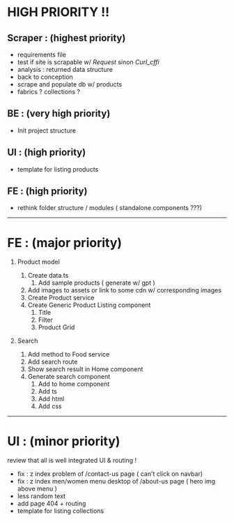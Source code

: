 # HIGH PRIORITY !!

## Scraper : (highest priority)

- requirements file
- test if site is scrapable w/ _Request_ sinon _Curl_cffi_
- analysis : returned data structure
- back to conception
- scrape and populate db w/ products
- fabrics ? collections ?

## BE : (very high priority)

- Init project structure

## UI : (high priority)

- template for listing products

## FE : (high priority)

- rethink folder structure / modules ( standalone components ???)


---

# FE : (major priority)

1. Product model
   1. Create data.ts
      1. Add sample products ( generate w/ gpt )
   2. Add images to assets or link to some cdn w/ corresponding images
   3. Create Product service
   4. Create Generic Product Listing component
      1. Title
      2. Filter
      3. Product Grid

2. Search
   1. Add method to Food service
   2. Add search route
   3. Show search result in Home component
   4. Generate search component
      1. Add to home component
      2. Add ts
      3. Add html
      4. Add css

---

# UI : (minor priority)

review that all is well integrated UI & routing !

- fix : z index problem of /contact-us page ( can't click on navbar)
- fix : z index men/women menu desktop of /about-us page ( hero img above menu )
- less random text
- add page 404 + routing
- template for listing collections
